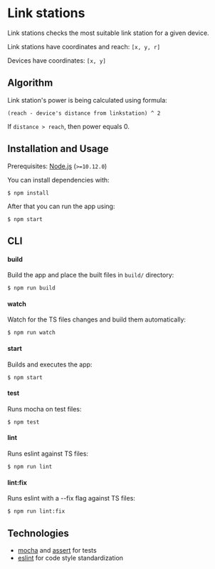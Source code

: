 # Link stations
Link stations checks the most suitable link station for a given device.

Link stations have coordinates and reach: `[x, y, r]`

Devices have coordinates: `[x, y]`

## Algorithm

Link station's power is being calculated using formula:

```
(reach - device's distance from linkstation) ^ 2
```

If `distance > reach`, then power equals 0.

## Installation and Usage

Prerequisites: [Node.js](https://nodejs.org/) (`>=10.12.0`) 

You can install dependencies with:

```
$ npm install
```

After that you can run the app using:

```
$ npm start
```

## CLI

#### build

Build the app and place the built files in `build/` directory:

```
$ npm run build
```

#### watch

Watch for the TS files changes and build them automatically:

```
$ npm run watch
```

#### start

Builds and executes the app:

```
$ npm start
```

#### test

Runs mocha on test files:

```
$ npm test
```

#### lint

Runs eslint against TS files:

```
$ npm run lint
```

#### lint:fix

Runs eslint with a --fix flag against TS files:

```
$ npm run lint:fix
```

## Technologies
- [mocha](https://github.com/mochajs/mocha) and [assert](https://github.com/browserify/commonjs-assert) for tests
- [eslint](https://github.com/eslint/eslint) for code style standardization
